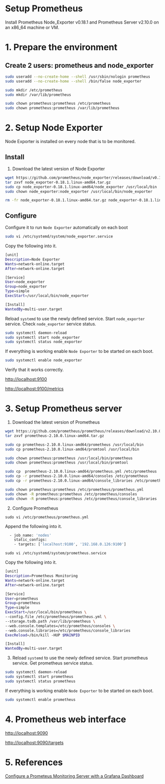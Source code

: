 # Setup Prometheus

Install Prometheus Node_Exporter v0.18.1 and Prometheus Server v2.10.0 on an x86_64 machine or VM.

# 1. Prepare the environment

## Create 2 users: prometheus and node_exporter

```sh
sudo useradd --no-create-home --shell /usr/sbin/nologin prometheus
sudo useradd --no-create-home --shell /bin/false node_exporter

sudo mkdir /etc/prometheus
sudo mkdir /var/lib/prometheus

sudo chown prometheus:prometheus /etc/prometheus
sudo chown prometheus:prometheus /var/lib/prometheus

```
# 2. Setup Node Exporter

Node Exporter is installed on every node that is to be monitored.

## Install

1. Download the latest version of Node Exporter

```sh
wget https://github.com/prometheus/node_exporter/releases/download/v0.18.1/node_exporter-0.18.1.linux-amd64.tar.gz
tar zxvf node_exporter-0.18.1.linux-amd64.tar.gz
sudo cp node_exporter-0.18.1.linux-amd64/node_exporter /usr/local/bin
sudo chown node_exporter:node_exporter /usr/local/bin/node_exporter

rm -fr node_exporter-0.18.1.linux-amd64.tar.gz node_exporter-0.18.1.linux-amd64
```

## Configure

Configure it to run `Node Exporter` automatically on each boot

```sh
sudo vi /etc/systemd/system/node_exporter.service
```

Copy the following into it.

```sh
[unit]
Description=Node Exporter
Wants=network-online.target
After=network-online.target

[Service]
User=node_exporter
Group=node_exporter
Type=simple
ExecStart=/usr/local/bin/node_exporter

[Install]
WantedBy=multi-user.target
```

Reload `systemd` to use the newly defined service. Start `node_exporter` service. Check `node_exporter` service status.

```sh
sudo systemctl daemon-reload
sudo systemctl start node_exporter
sudo systemctl status node_exporter
```

If everything is working enable `Node Exporter` to be started on each boot.

```sh
sudo systemctl enable node_exporter
```

Verify that it works correctly.

[http://localhost:9100](http://localhost:9100)

[http://localhost:9100/metrics](http://localhost:9100/metrics)

# 3. Setup Prometheus server

1. Download the latest version of Prometheus

```sh
wget https://github.com/prometheus/prometheus/releases/download/v2.10.0/prometheus-2.10.0.linux-amd64.tar.gz
tar zxvf prometheus-2.10.0.linux-amd64.tar.gz

sudo cp prometheus-2.10.0.linux-amd64/prometheus /usr/local/bin
sudo cp prometheus-2.10.0.linux-amd64/promtool /usr/local/bin

sudo chown prometheus:prometheus /usr/local/bin/prometheus
sudo chown prometheus:prometheus /usr/local/bin/promtool

sudo cp  prometheus-2.10.0.linux-amd64/prometheus.yml /etc/prometheus
sudo cp -r prometheus-2.10.0.linux-amd64/consoles /etc/prometheus
sudo cp -r prometheus-2.10.0.linux-amd64/console_libraries /etc/prometheus

sudo chown prometheus:prometheus /etc/prometheus/prometheus.yml
sudo chown -R prometheus:prometheus /etc/prometheus/consoles
sudo chown -R prometheus:prometheus /etc/prometheus/console_libraries
```

2. Configure Prometheus

`sudo vi /etc/prometheus/prometheus.yml`

Append the following into it.

```sh
  - job_name: 'nodes'
    static_configs:
    - targets: ['localhost:9100', '192.168.0.126:9100']
```

`sudo vi /etc/systemd/system/prometheus.service`

Copy the following into it.

```sh
[unit]
Description=Prometheus Monitoring
Wants=network-online.target
After=network-online.target

[Service]
User=prometheus
Group=prometheus
Type=simple
ExecStart=/usr/local/bin/prometheus \
--config.file /etc/prometheus/prometheus.yml \
--storage.tsdb.path /var/lib/prometheus \
--web.console.templates=/etc/prometheus/consoles \
--web.console.libraries=/etc/prometheus/console_libraries
ExecReload=/bin/kill -HUP $MAINPID

[Install]
WantedBy=multi-user.target
```

3. Reload `systemd` to use the newly defined service. Start prometheus service. Get prometheus service status.

```sh
sudo systemctl daemon-reload
sudo systemctl start prometheus
sudo systemctl status prometheus
```

If everything is working enable `Node Exporter` to be started on each boot.

```sh
sudo systemctl enable prometheus
```

# 4. Prometheus web interface

[http://localhost:9090](http://localhost:9090)

[http://localhost:9090/targets](http://localhost:9090/targets)

# 5. References
[Configure a Prometeus Monitoring Server with a Grafana Dashboard](https://www.scaleway.com/en/docs/configure-prometheus-monitoring-with-grafana)
